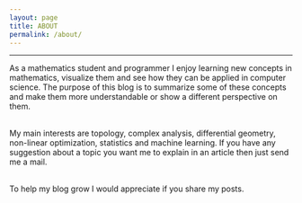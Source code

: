 ```yaml
---
layout: page
title: ABOUT
permalink: /about/
---
```


_____________________________________________________________________________________________________________________________________

As a mathematics student and programmer I enjoy learning new concepts in mathematics, visualize them and see how they can be applied in computer science. 
The purpose of this blog is to summarize some of these concepts and make them more understandable or show a different perspective on them. 

<br/>My main interests are topology, complex analysis, differential geometry, non-linear optimization, statistics and machine learning.
If you have any suggestion about a topic you want me to explain in an article then just send me a mail. 

<br/> To help my blog grow I would appreciate if you share my posts. 

